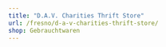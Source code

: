 ```yaml
---
title: "D.A.V. Charities Thrift Store"
url: /fresno/d-a-v-charities-thrift-store/
shop: Gebrauchtwaren
---
```

